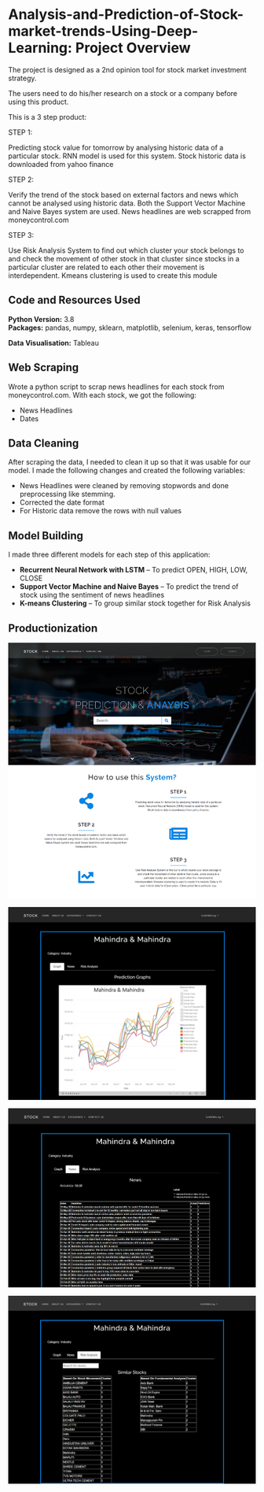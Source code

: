 # Analysis-and-Prediction-of-Stock-market-trends-Using-Deep-Learning: Project Overview 

The project is designed as a 2nd opinion tool for stock market investment strategy.

The users need to do his/her research on a stock or a company before using this product.

This is a 3 step product:

STEP 1:

Predicting stock value for tomorrow by analysing historic data of a particular stock. RNN model is used for this system.
Stock historic data is downloaded from yahoo finance

STEP 2:

Verify the trend of the stock based on external factors and news which cannot be analysed using historic data. Both the Support Vector Machine and Naive Bayes system are used.
News headlines are web scrapped from moneycontrol.com

STEP 3:

Use Risk Analysis System to find out which cluster your stock belongs to and check the movement of other stock in that cluster since stocks in a particular cluster are related to each other their movement is interdependent. 
Kmeans clustering is used to create this module 

## Code and Resources Used 
**Python Version:** 3.8  
**Packages:** pandas, numpy, sklearn, matplotlib, selenium, keras, tensorflow

**Data Visualisation:** Tableau

## Web Scraping
Wrote a python script to scrap news headlines for each stock from moneycontrol.com. With each stock, we got the following:
*	News Headlines
*	Dates

## Data Cleaning
After scraping the data, I needed to clean it up so that it was usable for our model. I made the following changes and created the following variables:

*	News Headlines were cleaned by removing stopwords and done preprocessing like stemming.
*	Corrected the date format 
*	For Historic data remove the rows with null values

## Model Building 

I made three different models for each step of this application:
*	**Recurrent Neural Network with LSTM** – To predict OPEN, HIGH, LOW, CLOSE
*	**Support Vector Machine and Naive Bayes** – To predict the trend of stock using the sentiment of news headlines
*	**K-means Clustering** – To group similar stock together for Risk Analysis


## Productionization 

![alt text](https://github.com/TalatiHardik/Analysis-and-Prediction-of-Stock-market-trends-Using-Deep-Learning/blob/master/README_IMG/index.png "Home Page")

![alt text](https://github.com/TalatiHardik/Analysis-and-Prediction-of-Stock-market-trends-Using-Deep-Learning/blob/master/README_IMG/historic.png "Stock Price Prediction")

![alt text](https://github.com/TalatiHardik/Analysis-and-Prediction-of-Stock-market-trends-Using-Deep-Learning/blob/master/README_IMG/news.png "News Sentiment Prediction")

![alt text](https://github.com/TalatiHardik/Analysis-and-Prediction-of-Stock-market-trends-Using-Deep-Learning/blob/master/README_IMG/risk_analysis.png "Risk Analysis")
